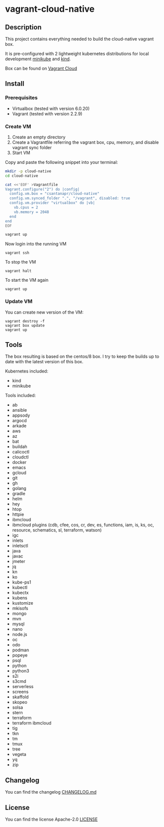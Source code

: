 # vagrant-cloud-native

## Description
This project contains everything needed to build the cloud-native vagrant box.

It is pre-configured with 2 lightweight kubernetes distributions for local development [minikube](https://minikube.sigs.k8s.io/docs) and [kind](https://kind.sigs.k8s.io).

Box can be found on [Vagrant Cloud](https://app.vagrantup.com/csantanapr/boxes/cloud-native)

## Install

### Prerequisites

* Virtualbox (tested with version 6.0.20)
* Vagrant (tested with version 2.2.9)

### Create VM

1. Create an empty directory
2. Create a Vagrantfile referring the vagrant box, cpu, memory, and disable vagrant sync folder
3. Start VM

Copy and paste the following snippet into your terminal:

```bash
mkdir -p cloud-native
cd cloud-native

cat <<'EOF' >Vagrantfile
Vagrant.configure("2") do |config|
  config.vm.box = "csantanapr/cloud-native"
  config.vm.synced_folder ".", "/vagrant", disabled: true
  config.vm.provider "virtualbox" do |vb|
    vb.cpus = 2
    vb.memory = 2048
  end
end
EOF

vagrant up
```

Now login into the running VM
```
vagrant ssh
```

To stop the VM
```
vagrant halt
```

To start the VM again
```
vagrant up
```

### Update VM

You can create new version of the VM:
```
vagrant destroy -f
vagrant box update
vagrant up
```

## Tools

The box resulting is based on the centos/8 box. 
I try to keep the builds up to date with the latest version of this box. 

Kubernetes included:
* kind
* minikube

Tools included:
* ab
* ansible
* appsody
* argocd
* arkade
* aws
* az
* bat
* buildah
* calicoctl
* cloudctl
* docker
* emacs
* gcloud
* git
* gh
* golang
* gradle
* helm
* hey
* htop
* httpie
* ibmcloud
* ibmcloud plugins (cdb, cfee, cos, cr, dev, es, functions, iam, is, ks, oc, resource, schematics, sl, terraform, watson)
* igc
* inlets
* inletsctl
* java
* javac
* jmeter
* jq
* kn
* ko
* kube-ps1
* kubectl
* kubectx
* kubens
* kustomize
* mkisofs
* mongo
* mvn
* mysql
* nano
* node.js
* oc
* odo
* podman
* popeye
* psql
* python
* python3
* s2i
* s3cmd
* serverless
* screens
* skaffold
* skopeo
* solsa
* stern
* terraform
* terraform ibmcloud
* tig
* tkn
* tm
* tmux
* tree
* vegeta
* yq
* zip

## Changelog
You can find the changelog [CHANGELOG.md](CHANGELOG.md)

## License
You can find the license Apache-2.0 [LICENSE](LICENSE)
